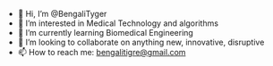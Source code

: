 - 👋 Hi, I’m @BengaliTyger
- 👀 I’m interested in Medical Technology and algorithms
- 🌱 I’m currently learning Biomedical Engineering
- 💞️ I’m looking to collaborate on anything new, innovative, disruptive
- 📫 How to reach me: bengalitigre@gmail.com

<!---
BengaliTyger/BengaliTyger is a ✨ special ✨ repository because its `README.md` (this file) appears on your GitHub profile.
You can click the Preview link to take a look at your changes.
--->
